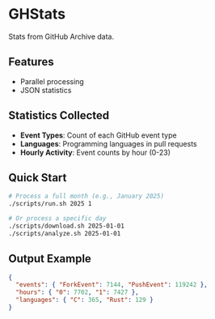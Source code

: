 # GHStats

Stats from GitHub Archive data.

## Features
- Parallel processing
- JSON statistics

## Statistics Collected
- **Event Types**: Count of each GitHub event type
- **Languages**: Programming languages in pull requests
- **Hourly Activity**: Event counts by hour (0-23)

## Quick Start
```sh
# Process a full month (e.g., January 2025)
./scripts/run.sh 2025 1

# Or process a specific day
./scripts/download.sh 2025-01-01
./scripts/analyze.sh 2025-01-01
```

## Output Example
```json
{
  "events": { "ForkEvent": 7144, "PushEvent": 119242 },
  "hours": { "0": 7702, "1": 7427 },
  "languages": { "C": 365, "Rust": 129 }
}
```
